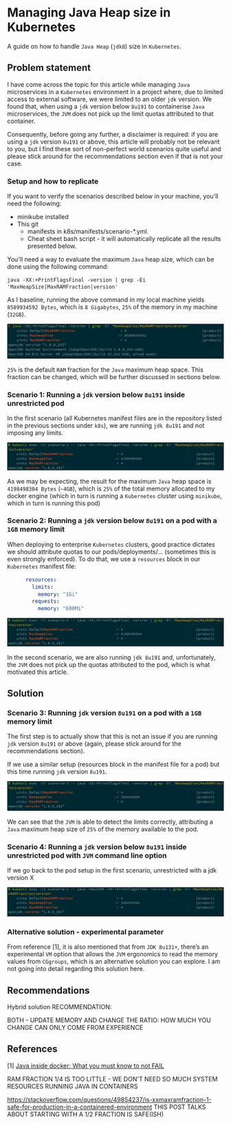 # Managing Java Heap size in Kubernetes

A guide on how to handle `Java Heap` (`jdk8`) size in `Kubernetes`.

## Problem statement

I have come across the topic for this article while managing `Java` microservices in a `Kubernetes` environment in a project where, due to limited access to external software, we were limited to an older `jdk` version. We found that, when using a `jdk` version below `8u191` to containerise `Java` microservices, the `JVM` does not pick up the limit quotas attributed to that container.

Consequently, before going any further, a disclaimer is required: if you are using a `jdk` version `8u191` or above, this article will probably not be relevant to you, but I find these sort of non-perfect world scenarios quite useful and please stick around for the recommendations section even if that is not your case. 

### Setup and how to replicate

If you want to verify the scenarios described below in your machine, you'll need the following:

* minikube installed 
* This git 
    * manifests in k8s/manifests/scenario-*.yml.
    * Cheat sheet bash script -  it will automatically replicate all the results presented below.

You'll need a way to evaluate the maximum `Java` heap size, which can be done using the following command:
```
java -XX:+PrintFlagsFinal -version | grep -Ei 'MaxHeapSize|MaxRAMFraction|version'
```

As I baseline, running the above command in my local machine yields `8589934592 Bytes`, which is `8 Gigabytes`, `25%` of the memory in my machine (`32GB`). 

![](./screenshots/scenario-0.jpg)

`25%` is the default `RAM` fraction for the `Java` maximum heap space. This fraction can be changed, which will be further discussed in sections below.

### Scenario 1: Running a `jdk` version below `8u191` inside unrestricted pod

In the first scenario (all Kubernetes manifest files are in the repository listed in the previous sections under `k8s`), we are running `jdk 8u191` and not imposing any limits.

![](./screenshots/scenario-1.jpg)

As we may be expecting, the result for the maximum `Java` heap space is `4198498304 Bytes` (`~4GB`), which is `25%` of the total memory allocated to my docker engine (which in turn is running a `Kubernetes` cluster using `minikube`, which in turn is running this pod)

### Scenario 2: Running a `jdk` version below `8u191` on a pod with a `1GB` memory limit

When deploying to enterprise `Kubernetes` clusters, good practice dictates we should attribute quotas to our pods/deployments/... (sometimes this is even strongly enforced). To do that, we use a `resources` block in our `Kubernetes` manifest file:

```yaml
      resources:
        limits:
          memory: "1Gi"
        requests:
          memory: "600Mi"
```

![](./screenshots/scenario-2.jpg)

In the second scenario, we are also running `jdk 8u191` and, unfortunately, the `JVM` does not pick up the quotas attributed to the pod, which is what motivated this article.

## Solution

### Scenario 3: Running `jdk` version `8u191` on a pod with a `1GB` memory limit

The first step is to actually show that this is not an issue if you are running `jdk` version `8u191` or above (again, please stick around for the recommendations section).

If we use a similar setup (resources block in the manifest file for a pod) but this time running `jdk` version `8u191`.

![](./screenshots/scenario-3.jpg)

We can see that the `JVM` is able to detect the limits correctly, attributing a `Java` maximum heap size of `25%` of the memory available to the pod.

### Scenario 4: Running a `jdk` version below `8u191` inside unrestricted pod with `JVM` command line option

If we go back to the pod setup in the first scenario, unrestricted with a jdk version X

![](./screenshots/scenario-4.jpg)

### Alternative solution - experimental parameter

From reference [1], it is also mentioned that from `JDK 8u131+`, there’s an  experimental `VM` option that allows the `JVM` ergonomics to read the memory values from `CGgroups`, which is an alternative solution you can explore. I am not going into detail regarding this solution here.

## Recommendations

Hybrid solution
RECOMMENDATION:

BOTH - UPDATE MEMORY AND CHANGE THE RATIO: HOW MUCH YOU CHANGE CAN ONLY COME FROM EXPERIENCE


## References

[1] [Java inside docker: What you must know to not FAIL](https://developers.redhat.com/blog/2017/03/14/java-inside-docker/)




RAM FRACTION 1/4 IS TOO LITTLE - WE DON'T NEED SO MUCH SYSTEM RESOURCES RUNNING JAVA IN CONTAINERS

https://stackoverflow.com/questions/49854237/is-xxmaxramfraction-1-safe-for-production-in-a-containered-environment THIS POST TALKS ABOUT STARTING WITH A 1/2 FRACTION IS SAFE(ISH)


